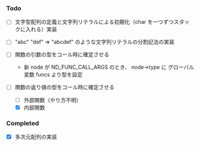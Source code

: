 ### Todo

-   [ ] 文字型配列の定義と文字列リテラルによる初期化（char を一つずつスタックに入れる）実装
-   [ ] "abc" "def" => "abcdef" のような文字列リテラルの分割記法の実装
-   [ ] 関数の引数の型をコール時に確定させる

    -   新 node が ND_FUNC_CALL_ARGS のとき、
        node->type に グローバル変数 funcs より型を設定

-   [ ] 関数の返り値の型をコール時に確定させる
    -   [ ] 外部関数（やり方不明）
    -   [x] 内部関数

### Completed

-   [x] 多次元配列の実装
